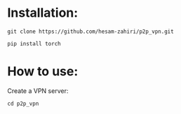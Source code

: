 # Installation:

```
git clone https://github.com/hesam-zahiri/p2p_vpn.git
```
```
pip install torch
````
# How to use:

Create a VPN server:
```
cd p2p_vpn
```
